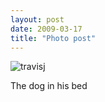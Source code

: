 ```yaml
---
layout: post
date: 2009-03-17
title: "Photo post"
---
```

![travisj](/images/679b43c3aaee91b37342dac3b729f3954bd4da38be81d81567ce52bed1be5b42.jpg)

The dog in his bed